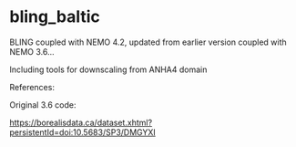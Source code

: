 # bling_baltic
BLING coupled with NEMO 4.2, updated from earlier version coupled with NEMO 3.6...

Including tools for downscaling from ANHA4 domain

References:

Original 3.6 code:

https://borealisdata.ca/dataset.xhtml?persistentId=doi:10.5683/SP3/DMGYXI 
